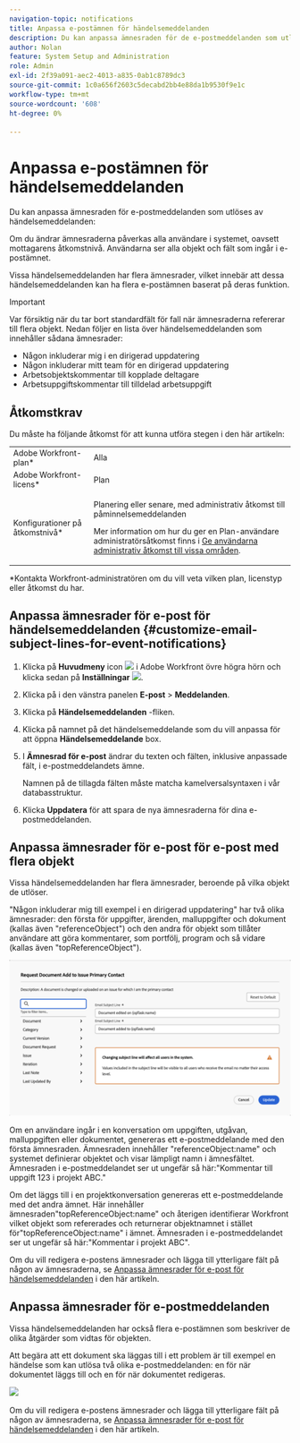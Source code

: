 ```yaml
---
navigation-topic: notifications
title: Anpassa e-postämnen för händelsemeddelanden
description: Du kan anpassa ämnesraden för de e-postmeddelanden som utlöses av händelsemeddelanden.
author: Nolan
feature: System Setup and Administration
role: Admin
exl-id: 2f39a091-aec2-4013-a835-0ab1c8789dc3
source-git-commit: 1c0a656f2603c5decabd2bb4e88da1b9530f9e1c
workflow-type: tm+mt
source-wordcount: '608'
ht-degree: 0%

---
```


# Anpassa e-postämnen för händelsemeddelanden

Du kan anpassa ämnesraden för e-postmeddelanden som utlöses av händelsemeddelanden:

Om du ändrar ämnesraderna påverkas alla användare i systemet, oavsett mottagarens åtkomstnivå. Användarna ser alla objekt och fält som ingår i e-postämnet.

Vissa händelsemeddelanden har flera ämnesrader, vilket innebär att dessa händelsemeddelanden kan ha flera e-postämnen baserat på deras funktion.

>[!IMPORTANT]
>
>Var försiktig när du tar bort standardfält för fall när ämnesraderna refererar till flera objekt. Nedan följer en lista över händelsemeddelanden som innehåller sådana ämnesrader:
>
>* Någon inkluderar mig i en dirigerad uppdatering
>* Någon inkluderar mitt team för en dirigerad uppdatering
>* Arbetsobjektskommentar till kopplade deltagare
>* Arbetsuppgiftskommentar till tilldelad arbetsuppgift
>

## Åtkomstkrav

Du måste ha följande åtkomst för att kunna utföra stegen i den här artikeln:

<table style="table-layout:auto"> 
 <col> 
 </col> 
 <col> 
 </col> 
 <tbody> 
  <tr> 
   <td role="rowheader">Adobe Workfront-plan*</td> 
   <td>Alla</td> 
  </tr> 
  <tr> 
   <td role="rowheader">Adobe Workfront-licens*</td> 
   <td>Plan</td> 
  </tr> 
  <tr> 
   <td role="rowheader">Konfigurationer på åtkomstnivå*</td> 
   <td> <p>Planering eller senare, med administrativ åtkomst till påminnelsemeddelanden</p> <p>Mer information om hur du ger en Plan-användare administratörsåtkomst finns i <a href="../../../administration-and-setup/add-users/configure-and-grant-access/grant-users-admin-access-certain-areas.md" class="MCXref xref">Ge användarna administrativ åtkomst till vissa områden</a>.</p> </td> 
  </tr> 
 </tbody> 
</table>

&#42;Kontakta Workfront-administratören om du vill veta vilken plan, licenstyp eller åtkomst du har.

## Anpassa ämnesrader för e-post för händelsemeddelanden {#customize-email-subject-lines-for-event-notifications}

1. Klicka på **Huvudmeny** icon ![](assets/main-menu-icon.png) i Adobe Workfront övre högra hörn och klicka sedan på **Inställningar** ![](assets/gear-icon-settings.png).

1. Klicka på i den vänstra panelen **E-post** > **Meddelanden**.

1. Klicka på **Händelsemeddelanden** -fliken.
1. Klicka på namnet på det händelsemeddelande som du vill anpassa för att öppna **Händelsemeddelande** box.
1. I **Ämnesrad för e-post** ändrar du texten och fälten, inklusive anpassade fält, i e-postmeddelandets ämne.

   Namnen på de tillagda fälten måste matcha kamelversalsyntaxen i vår databasstruktur. <!--For more information about how our objects and their fields are named in the Workfront database, see the [Adobe Workfront API](../../../wf-api/workfront-api.md).-->

1. Klicka **Uppdatera** för att spara de nya ämnesraderna för dina e-postmeddelanden.

## Anpassa ämnesrader för e-post för e-post med flera objekt

Vissa händelsemeddelanden har flera ämnesrader, beroende på vilka objekt de utlöser.

&quot;Någon inkluderar mig till exempel i en dirigerad uppdatering&quot; har två olika ämnesrader: den första för uppgifter, ärenden, malluppgifter och dokument (kallas även &quot;referenceObject&quot;) och den andra för objekt som tillåter användare att göra kommentarer, som portfölj, program och så vidare (kallas även &quot;topReferenceObject&quot;).

![](assets/Ev-not-mult-subj-lines.png)

Om en användare ingår i en konversation om uppgiften, utgåvan, malluppgiften eller dokumentet, genereras ett e-postmeddelande med den första ämnesraden. Ämnesraden innehåller &quot;referenceObject:name&quot; och systemet definierar objektet och visar lämpligt namn i ämnesfältet. Ämnesraden i e-postmeddelandet ser ut ungefär så här:&quot;Kommentar till uppgift 123 i projekt ABC.&quot;

Om det läggs till i en projektkonversation genereras ett e-postmeddelande med det andra ämnet. Här innehåller ämnesraden&quot;topReferenceObject:name&quot; och återigen identifierar Workfront vilket objekt som refererades och returnerar objektnamnet i stället för&quot;topReferenceObject:name&quot; i ämnet. Ämnesraden i e-postmeddelandet ser ut ungefär så här:&quot;Kommentar i projekt ABC&quot;.

Om du vill redigera e-postens ämnesrader och lägga till ytterligare fält på någon av ämnesraderna, se [Anpassa ämnesrader för e-post för händelsemeddelanden](#customize-email-subject-lines-for-event-notifications) i den här artikeln.

## Anpassa ämnesrader för e-postmeddelanden

Vissa händelsemeddelanden har också flera e-postämnen som beskriver de olika åtgärder som vidtas för objekten.

Att begära att ett dokument ska läggas till i ett problem är till exempel en händelse som kan utlösa två olika e-postmeddelanden: en för när dokumentet läggs till och en för när dokumentet redigeras.

![](assets/ev-not-mult-subj-lines-diff-actions.png)

Om du vill redigera e-postens ämnesrader och lägga till ytterligare fält på någon av ämnesraderna, se [Anpassa ämnesrader för e-post för händelsemeddelanden](#customize-email-subject-lines-for-event-notifications) i den här artikeln.

